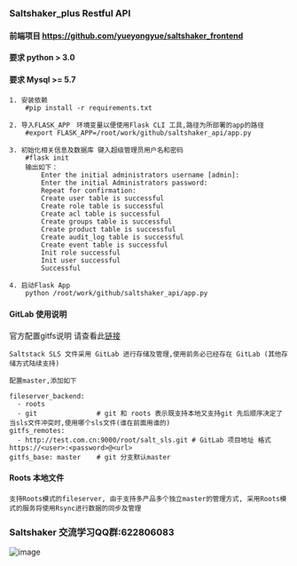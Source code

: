 ### Saltshaker_plus Restful API

#### **前端项目 https://github.com/yueyongyue/saltshaker_frontend**
#### **要求 python > 3.0**
#### **要求 Mysql >= 5.7**

````
1. 安装依赖
    #pip install -r requirements.txt
````
````
2. 导入FLASK_APP　环境变量以便使用Flask CLI 工具,路径为所部署的app的路径
    #export FLASK_APP=/root/work/github/saltshaker_api/app.py
````
````
3. 初始化相关信息及数据库 键入超级管理员用户名和密码
    #flask init
    输出如下：
        Enter the initial administrators username [admin]: 
        Enter the initial Administrators password: 
        Repeat for confirmation: 
        Create user table is successful
        Create role table is successful
        Create acl table is successful
        Create groups table is successful
        Create product table is successful
        Create audit_log table is successful
        Create event table is successful
        Init role successful
        Init user successful
        Successful
````
````
4. 启动Flask App
    python /root/work/github/saltshaker_api/app.py
````

#### **GitLab 使用说明**
官方配置gitfs说明 请查看此[链接](https://docs.saltstack.com/en/latest/topics/tutorials/gitfs.html#simple-configuration)
````
Saltstack SLS 文件采用 GitLab 进行存储及管理,使用前务必已经存在 GitLab (其他存储方式陆续支持)

配置master,添加如下

fileserver_backend:
  - roots
  - git               # git 和 roots 表示既支持本地又支持git 先后顺序决定了当sls文件冲突时,使用哪个sls文件(谁在前面用谁的)
gitfs_remotes:
  - http://test.com.cn:9000/root/salt_sls.git # GitLab 项目地址 格式https://<user>:<password>@<url>
gitfs_base: master    # git 分支默认master

````
#### **Roots 本地文件**
````
支持Roots模式的fileserver, 由于支持多产品多个独立master的管理方式, 采用Roots模式的服务将使用Rsync进行数据的同步及管理
````

### Saltshaker 交流学习QQ群:622806083
![image](https://github.com/yueyongyue/saltshaker_api/blob/master/screenshots/qq.png)